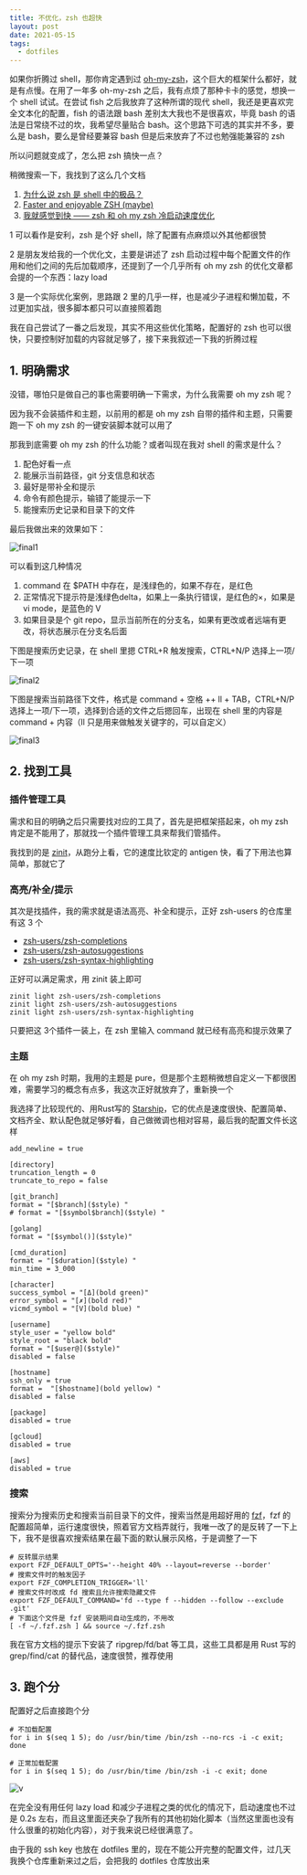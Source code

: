 ```yaml
---
title: 不优化，zsh 也超快
layout: post
date: 2021-05-15
tags:
  - dotfiles
---
```


如果你折腾过 shell，那你肯定遇到过 [oh-my-zsh](https://ohmyz.sh/)，这个巨大的框架什么都好，就是有点慢。在用了一年多 oh-my-zsh 之后，我有点烦了那种卡卡的感觉，想换一个 shell 试试。在尝试 fish 之后我放弃了这种所谓的现代 shell，我还是更喜欢完全文本化的配置，fish 的语法跟 bash 差别太大我也不是很喜欢，毕竟 bash 的语法是日常绕不过的坎，我希望尽量贴合 bash。这个思路下可选的其实并不多，要么是 bash，要么是曾经要兼容 bash 但是后来放弃了不过也勉强能兼容的 zsh

所以问题就变成了，怎么把 zsh 搞快一点？

稍微搜索一下，我找到了这么几个文档

1. [为什么说 zsh 是 shell 中的极品？](https://www.zhihu.com/question/21418449)
2. [Faster and enjoyable ZSH (maybe)](https://htr3n.github.io/2018/07/faster-zsh/)
3. [我就感觉到快 —— zsh 和 oh my zsh 冷启动速度优化](https://blog.skk.moe/post/make-oh-my-zsh-fly/#)

1 可以看作是安利，zsh 是个好 shell，除了配置有点麻烦以外其他都很赞

2 是朋友发给我的一个优化文，主要是讲述了 zsh 启动过程中每个配置文件的作用和他们之间的先后加载顺序，还提到了一个几乎所有 oh my zsh 的优化文章都会提的一个东西：lazy load

3 是一个实际优化案例，思路跟 2 里的几乎一样，也是减少子进程和懒加载，不过更加实战，很多脚本都只可以直接照着跑

我在自己尝试了一番之后发现，其实不用这些优化策略，配置好的 zsh 也可以很快，只要控制好加载的内容就足够了，接下来我叙述一下我的折腾过程

## 1. 明确需求

没错，哪怕只是做自己的事也需要明确一下需求，为什么我需要 oh my zsh 呢？

因为我不会装插件和主题，以前用的都是 oh my zsh 自带的插件和主题，只需要跑一下 oh my zsh 的一键安装脚本就可以用了

那我到底需要 oh my zsh 的什么功能？或者叫现在我对 shell 的需求是什么？

1. 配色好看一点
2. 能展示当前路径，git 分支信息和状态
3. 最好是带补全和提示
4. 命令有颜色提示，输错了能提示一下
5. 能搜索历史记录和目录下的文件

最后我做出来的效果如下：

![final1](/images/zsh-refresh/final-1.png)

可以看到这几种情况

1. command 在 $PATH 中存在，是浅绿色的，如果不存在，是红色
2. 正常情况下提示符是浅绿色delta，如果上一条执行错误，是红色的×，如果是 vi mode，是蓝色的 V
3. 如果目录是个 git repo，显示当前所在的分支名，如果有更改或者远端有更改，将状态展示在分支名后面

下图是搜索历史记录，在 shell 里摁 CTRL+R 触发搜索，CTRL+N/P 选择上一项/下一项

![final2](/images/zsh-refresh/final-2.png)

下图是搜索当前路径下文件，格式是 command + 空格 ++ ll + TAB，CTRL+N/P 选择上一项/下一项，选择到合适的文件之后摁回车，出现在 shell 里的内容是 command + 内容（ll 只是用来做触发关键字的，可以自定义）

![final3](/images/zsh-refresh/final-3.png)

## 2. 找到工具

### 插件管理工具

需求和目的明确之后只需要找对应的工具了，首先是把框架搭起来，oh my zsh 肯定是不能用了，那就找一个插件管理工具来帮我们管插件。

我找到的是 [zinit](https://github.com/zdharma/zinit)，从跑分上看，它的速度比钦定的 antigen 快，看了下用法也算简单，那就它了

### 高亮/补全/提示

其次是找插件，我的需求就是语法高亮、补全和提示，正好 zsh-users 的仓库里有这 3 个

+ [zsh-users/zsh-completions](https://github.com/zsh-users/zsh-completions)
+ [zsh-users/zsh-autosuggestions](https://github.com/zsh-users/zsh-autosuggestions)
+ [zsh-users/zsh-syntax-highlighting](https://github.com/zsh-users/zsh-syntax-highlighting)

正好可以满足需求，用 zinit 装上即可

```shell
zinit light zsh-users/zsh-completions
zinit light zsh-users/zsh-autosuggestions
zinit light zsh-users/zsh-syntax-highlighting
```

只要把这 3个插件一装上，在 zsh 里输入 command 就已经有高亮和提示效果了

### 主题

在 oh my zsh 时期，我用的主题是 pure，但是那个主题稍微想自定义一下都很困难，需要学习的概念有点多，我这次正好就放弃了，重新换一个

我选择了比较现代的、用Rust写的 [Starship](https://starship.rs/)，它的优点是速度很快、配置简单、文档齐全、默认配色就足够好看，自己做微调也相对容易，最后我的配置文件长这样

```config
add_newline = true

[directory]
truncation_length = 0
truncate_to_repo = false

[git_branch]
format = "[$branch]($style) "
# format = "[$symbol$branch]($style) "

[golang]
format = "[$symbol()]($style)"

[cmd_duration]
format = "[$duration]($style) "
min_time = 3_000

[character]
success_symbol = "[Δ](bold green)"
error_symbol = "[✗](bold red)"
vicmd_symbol = "[V](bold blue) "

[username]
style_user = "yellow bold"
style_root = "black bold"
format = "[$user@]($style)"
disabled = false

[hostname]
ssh_only = true
format =  "[$hostname](bold yellow) "
disabled = false

[package]
disabled = true

[gcloud]
disabled = true

[aws]
disabled = true
```

### 搜索

搜索分为搜索历史和搜索当前目录下的文件，搜索当然是用超好用的 [fzf](https://github.com/junegunn/fzf)，fzf 的配置超简单，运行速度很快，照着官方文档弄就行，我唯一改了的是反转了一下上下，我不是很喜欢搜索结果在最下面的默认展示风格，于是调整了一下

``` shell
# 反转展示结果
export FZF_DEFAULT_OPTS='--height 40% --layout=reverse --border'
# 搜索文件时的触发因子
export FZF_COMPLETION_TRIGGER='ll'
# 搜索文件时改成 fd 搜索且允许搜索隐藏文件
export FZF_DEFAULT_COMMAND='fd --type f --hidden --follow --exclude .git'
# 下面这个文件是 fzf 安装期间自动生成的，不用改
[ -f ~/.fzf.zsh ] && source ~/.fzf.zsh
```

我在官方文档的提示下安装了 ripgrep/fd/bat 等工具，这些工具都是用 Rust 写的 grep/find/cat 的替代品，速度很赞，推荐使用

## 3. 跑个分

配置好之后直接跑个分

```shell
# 不加载配置
for i in $(seq 1 5); do /usr/bin/time /bin/zsh --no-rcs -i -c exit; done

# 正常加载配置
for i in $(seq 1 5); do /usr/bin/time /bin/zsh -i -c exit; done
```

![v](/images/zsh-refresh/v.png)

在完全没有用任何 lazy load 和减少子进程之类的优化的情况下，启动速度也不过是 0.2s 左右，而且这里面还夹杂了我所有的其他初始化脚本（当然这里面也没有什么很重的初始化内容），对于我来说已经很满意了。

由于我的 ssh key 也放在 dotfiles 里的，现在不能公开完整的配置文件，过几天我换个仓库重新来过之后，会把我的 dotfiles 仓库放出来